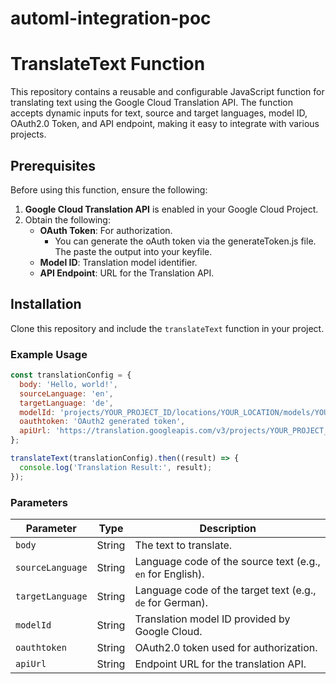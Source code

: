 # automl-integration-poc
# TranslateText Function

This repository contains a reusable and configurable JavaScript function for translating text using the Google Cloud Translation API. The function accepts dynamic inputs for text, source and target languages, model ID, OAuth2.0 Token, and API endpoint, making it easy to integrate with various projects.

## Prerequisites

Before using this function, ensure the following:

1. **Google Cloud Translation API** is enabled in your Google Cloud Project.
2. Obtain the following:
   - **OAuth Token**: For authorization.
     - You can generate the oAuth token via the generateToken.js file. The paste the output into your keyfile.
   - **Model ID**: Translation model identifier.
   - **API Endpoint**: URL for the Translation API.

## Installation

Clone this repository and include the `translateText` function in your project.


### Example Usage

```javascript
const translationConfig = {
  body: 'Hello, world!',
  sourceLanguage: 'en',
  targetLanguage: 'de',
  modelId: 'projects/YOUR_PROJECT_ID/locations/YOUR_LOCATION/models/YOUR_MODEL_ID',
  oauthtoken: 'OAuth2 generated token',
  apiUrl: 'https://translation.googleapis.com/v3/projects/YOUR_PROJECT_ID/locations/YOUR_LOCATION:translateText',
};

translateText(translationConfig).then((result) => {
  console.log('Translation Result:', result);
});
```

### Parameters

| Parameter         | Type   | Description                                                   |
|-------------------|--------|---------------------------------------------------------------|
| `body`            | String | The text to translate.                                        |
| `sourceLanguage`  | String | Language code of the source text (e.g., `en` for English).    |
| `targetLanguage`  | String | Language code of the target text (e.g., `de` for German).     |
| `modelId`         | String | Translation model ID provided by Google Cloud.               |
| `oauthtoken`      | String | OAuth2.0 token used for authorization.                       |
| `apiUrl`          | String | Endpoint URL for the translation API.                        |


